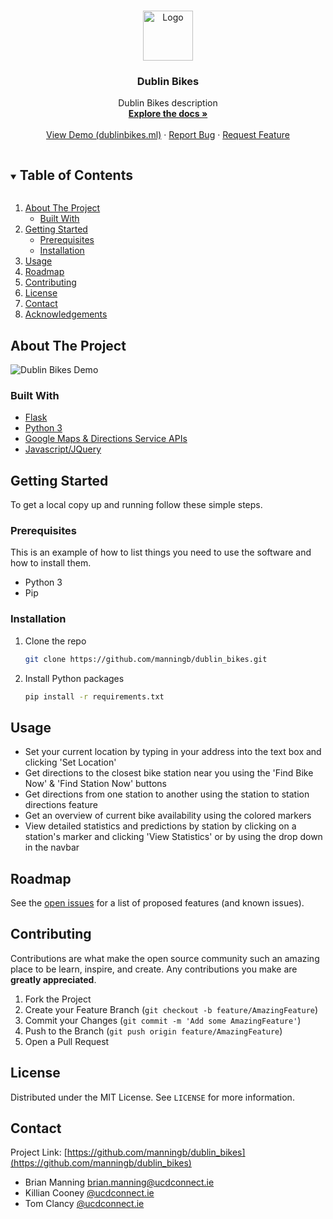 <!--
*** Thanks for checking out the Best-README-Template. If you have a suggestion
*** that would make this better, please fork the repo and create a pull request
*** or simply open an issue with the tag "enhancement".
*** Thanks again! Now go create something AMAZING! :D
***
***
***
*** To avoid retyping too much info. Do a search and replace for the following:
*** manningb, dublin_bikes, twitter_handle, brian.manning@ucdconnect.ie, Dublin Bikes, project_description
-->

<!-- PROJECT SHIELDS -->
<!--
*** I'm using markdown "reference style" links for readability.
*** Reference links are enclosed in brackets [ ] instead of parentheses ( ).
*** See the bottom of this document for the declaration of the reference variables
*** for contributors-url, forks-url, etc. This is an optional, concise syntax you may use.
*** https://www.markdownguide.org/basic-syntax/#reference-style-links
-->
<!--
[![Contributors][contributors-shield]][contributors-url]
[![Forks][forks-shield]][forks-url]
[![Stargazers][stars-shield]][stars-url]
[![Issues][issues-shield]][issues-url]
[![MIT License][license-shield]][license-url]
[![LinkedIn][linkedin-shield]][linkedin-url]
 -->
<!-- PROJECT LOGO -->
<br />
<p align="center">
  <a href="https://github.com/manningb/dublin_bikes">
    <img src="https://github.com/manningb/dublin_bikes/blob/main/flask_app/static/img/loading.gif" alt="Logo" width="80" height="80">
  </a>

  <h3 align="center">Dublin Bikes</h3>

  <p align="center">
    Dublin Bikes description
    <br />
    <a href="https://github.com/manningb/dublin_bikes"><strong>Explore the docs »</strong></a>
    <br />
    <br />
    <a href="https://dublinbikes.ml">View Demo (dublinbikes.ml)</a>
    ·
    <a href="https://github.com/manningb/dublin_bikes/issues">Report Bug</a>
    ·
    <a href="https://github.com/manningb/dublin_bikes/issues">Request Feature</a>
  </p>
</p>

<!-- TABLE OF CONTENTS -->
<details open="open">
  <summary><h2 style="display: inline-block">Table of Contents</h2></summary>
  <ol>
    <li>
      <a href="#about-the-project">About The Project</a>
      <ul>
        <li><a href="#built-with">Built With</a></li>
      </ul>
    </li>
    <li>
      <a href="#getting-started">Getting Started</a>
      <ul>
        <li><a href="#prerequisites">Prerequisites</a></li>
        <li><a href="#installation">Installation</a></li>
      </ul>
    </li>
    <li><a href="#usage">Usage</a></li>
    <li><a href="#roadmap">Roadmap</a></li>
    <li><a href="#contributing">Contributing</a></li>
    <li><a href="#license">License</a></li>
    <li><a href="#contact">Contact</a></li>
    <li><a href="#acknowledgements">Acknowledgements</a></li>
  </ol>
</details>

<!-- ABOUT THE PROJECT -->

## About The Project

![Dublin Bikes Demo](images/demo.gif)

### Built With

- [Flask](Python)
- [Python 3](Python)
- [Google Maps & Directions Service APIs]()
- [Javascript/JQuery]()

<!-- GETTING STARTED -->

## Getting Started

To get a local copy up and running follow these simple steps.

### Prerequisites

This is an example of how to list things you need to use the software and how to install them.

- Python 3
- Pip

### Installation

1. Clone the repo
   ```sh
   git clone https://github.com/manningb/dublin_bikes.git
   ```
2. Install Python packages
   ```sh
   pip install -r requirements.txt
   ```

<!-- USAGE EXAMPLES -->

## Usage

- Set your current location by typing in your address into the text box and clicking 'Set Location'
- Get directions to the closest bike station near you using the 'Find Bike Now' & 'Find Station Now' buttons
- Get directions from one station to another using the station to station directions feature
- Get an overview of current bike availability using the colored markers
- View detailed statistics and predictions by station by clicking on a station's marker and clicking 'View Statistics' or by using the drop down in the navbar

<!-- ROADMAP -->

## Roadmap

See the [open issues](https://github.com/manningb/dublin_bikes/issues) for a list of proposed features (and known issues).

<!-- CONTRIBUTING -->

## Contributing

Contributions are what make the open source community such an amazing place to be learn, inspire, and create. Any contributions you make are **greatly appreciated**.

1. Fork the Project
2. Create your Feature Branch (`git checkout -b feature/AmazingFeature`)
3. Commit your Changes (`git commit -m 'Add some AmazingFeature'`)
4. Push to the Branch (`git push origin feature/AmazingFeature`)
5. Open a Pull Request

<!-- LICENSE -->

## License

Distributed under the MIT License. See `LICENSE` for more information.

<!-- CONTACT -->

## Contact
Project Link: [https://github.com/manningb/dublin_bikes](https://github.com/manningb/dublin_bikes)

- Brian Manning [brian.manning@ucdconnect.ie](mailto:brian.manning@ucdconnect.ie)
- Killian Cooney [@ucdconnect.ie](mailto:@ucdconnect.ie)
- Tom Clancy [@ucdconnect.ie](mailto:@ucdconnect.ie)

<!-- ACKNOWLEDGEMENTS -->
<!--
## Acknowledgements

- []()
- []()
- []()
-->
<!-- MARKDOWN LINKS & IMAGES -->
<!-- https://www.markdownguide.org/basic-syntax/#reference-style-links -->

[contributors-shield]: https://img.shields.io/github/contributors/manningb/repo.svg?style=for-the-badge&logo=appveyor
[contributors-url]: https://github.com/manningb/dublin_bikes/graphs/contributors
[forks-shield]: https://img.shields.io/github/forks/manningb/repo.svg?style=for-the-badge
[forks-url]: https://github.com/manningb/dublin_bikes/network/members
[stars-shield]: https://img.shields.io/github/stars/manningb/repo.svg?style=for-the-badge
[stars-url]: https://github.com/manningb/dublin_bikes/stargazers
[issues-shield]: https://img.shields.io/github/issues/manningb/repo.svg?style=for-the-badge
[issues-url]: https://github.com/manningb/dublin_bikes/issues
[license-shield]: https://img.shields.io/github/license/manningb/repo.svg?style=for-the-badge
[license-url]: https://github.com/manningb/dublin_bikes/blob/master/LICENSE.txt
[linkedin-shield]: https://img.shields.io/badge/-LinkedIn-black.svg?style=for-the-badge&logo=linkedin&colorB=555
[linkedin-url]: https://linkedin.com/in/manningb
